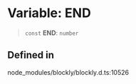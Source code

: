 # Variable: END

> `const` **END**: `number`

## Defined in

node_modules/blockly/blockly.d.ts:10526
